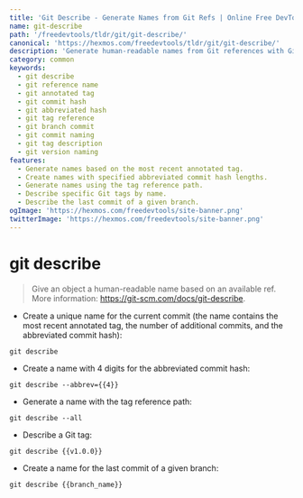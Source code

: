 ```yaml
---
title: 'Git Describe - Generate Names from Git Refs | Online Free DevTools by Hexmos'
name: git-describe
path: '/freedevtools/tldr/git/git-describe/'
canonical: 'https://hexmos.com/freedevtools/tldr/git/git-describe/'
description: 'Generate human-readable names from Git references with Git Describe. Identify commits and tags easily within your repository. Free online tool, no registration required.'
category: common
keywords:
  - git describe
  - git reference name
  - git annotated tag
  - git commit hash
  - git abbreviated hash
  - git tag reference
  - git branch commit
  - git commit naming
  - git tag description
  - git version naming
features:
  - Generate names based on the most recent annotated tag.
  - Create names with specified abbreviated commit hash lengths.
  - Generate names using the tag reference path.
  - Describe specific Git tags by name.
  - Describe the last commit of a given branch.
ogImage: 'https://hexmos.com/freedevtools/site-banner.png'
twitterImage: 'https://hexmos.com/freedevtools/site-banner.png'
---
```


# git describe

> Give an object a human-readable name based on an available ref.
> More information: <https://git-scm.com/docs/git-describe>.

- Create a unique name for the current commit (the name contains the most recent annotated tag, the number of additional commits, and the abbreviated commit hash):

`git describe`

- Create a name with 4 digits for the abbreviated commit hash:

`git describe --abbrev={{4}}`

- Generate a name with the tag reference path:

`git describe --all`

- Describe a Git tag:

`git describe {{v1.0.0}}`

- Create a name for the last commit of a given branch:

`git describe {{branch_name}}`
